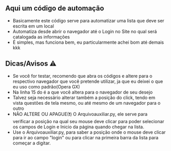 ## Aqui um código de automação

- Basicamente este código serve para automatizar uma lista que deve ser escrita em um local
- Automatiza desde abrir o navegador até o Login no Site no qual será catalogada as informações
- É simples, mas funciona bem, eu particularmente achei bom até demais kkk

## Dicas/Avisos ⚠
- Se você for testar, recomendo que abra os códigos e altere para o respectivo navegador que você pretende utilizar, ja que eu deixei o que eu uso como padrão(Opera GX)
- Na linha 15 do é a que você altera para o navegador de seu desejo
- Talvez seja necessário alterar também a posição do click, tendo em vista questões de tela mesmo, ou até mesmo de um navegador para o outro
- NÃO ALTERE OU APAGUE(❗) O Arquivoauxiliar.py, ele serve para verificar a posição na qual seu mouse deve clicar para poder selecionar os campos de Login e Inicio da página quando chegar na lista.
- Use o Arquivoauxiliar.py, para saber a posição onde o mouse deve clicar para ir ao campo "login" ou para clicar na primeira barra da lista para começar a digitar. 
